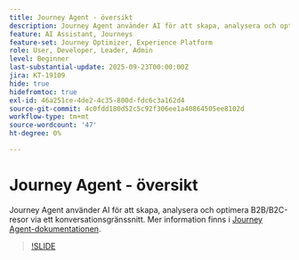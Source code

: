 ```yaml
---
title: Journey Agent - översikt
description: Journey Agent använder AI för att skapa, analysera och optimera B2B/B2C-resor via ett konversationsgränssnitt.
feature: AI Assistant, Journeys
feature-set: Journey Optimizer, Experience Platform
role: User, Developer, Leader, Admin
level: Beginner
last-substantial-update: 2025-09-23T00:00:00Z
jira: KT-19109
hide: true
hidefromtoc: true
exl-id: 46a251ce-4de2-4c35-800d-fdc6c3a162d4
source-git-commit: 4c0fdd180d52c5c92f306ee1a40864505ee8102d
workflow-type: tm+mt
source-wordcount: '47'
ht-degree: 0%

---
```


# Journey Agent - översikt

Journey Agent använder AI för att skapa, analysera och optimera B2B/B2C-resor via ett konversationsgränssnitt. Mer information finns i [Journey Agent-dokumentationen](https://experienceleague.adobe.com/sv/docs/experience-cloud-ai/experience-cloud-ai/agents/ajo-agent-analyze).

>[!SLIDE](journey-agent-overview)
